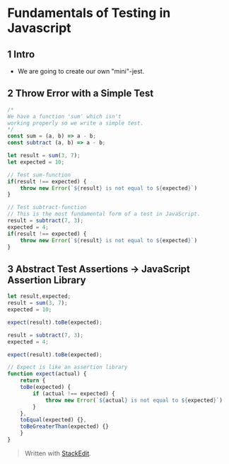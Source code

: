 # Fundamentals of Testing in Javascript

## 1 Intro
- We are going to create our own "mini"-jest. 

## 2 Throw Error with a Simple Test

```js
/*
We have a function 'sum' which isn't
working properly so we write a simple test.
*/
const sum = (a, b) => a - b;
const subtract (a, b) => a - b; 

let result = sum(3, 7);
let expected = 10;

// Test sum-function
if(result !== expected) {
	throw new Error(`${result} is not equal to ${expected}`)
}

// Test subtract-function
// This is the most fundamental form of a test in JavaScript.
result = subtract(7, 3);
expected = 4;
if(result !== expected) {
	throw new Error(`${result} is not equal to ${expected}`)
}

```

## 3 Abstract Test Assertions -> JavaScript Assertion Library

```js
let result,expected;
result = sum(3, 7);
expected = 10;

expect(result).toBe(expected);

result = subtract(7, 3);
expected = 4;

expect(result).toBe(expected);

// Expect is like an assertion library
function expect(actual) {
	return {
	toBe(expected) {
		if (actual !== expected) {
			throw new Error(`${actual} is not equal to ${expected}`)
		}
	},
	toEqual(expected) {},
	toBeGreaterThan(expected) {}
	}
}
```
> Written with [StackEdit](https://stackedit.io/).
<!--stackedit_data:
eyJoaXN0b3J5IjpbLTc0MDkwNjkyNSwxNTg3MzY4NzIyLDM2Nz
kxNzU5Nyw4Mzc2ODU2OTddfQ==
-->
